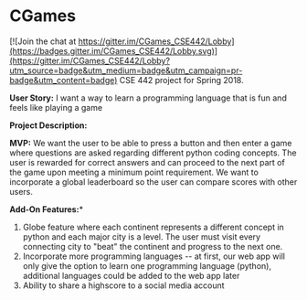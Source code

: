 # CGames

[![Join the chat at https://gitter.im/CGames_CSE442/Lobby](https://badges.gitter.im/CGames_CSE442/Lobby.svg)](https://gitter.im/CGames_CSE442/Lobby?utm_source=badge&utm_medium=badge&utm_campaign=pr-badge&utm_content=badge)
CSE 442 project for Spring 2018.

**User Story:** I want a way to learn a programming language that is fun and feels like playing a game

**Project Description:**

**MVP:** We want the user to be able to press a button and then enter a game where questions are asked regarding different python coding concepts. The user is rewarded for correct answers and can proceed to the next part of the game upon meeting a minimum point requirement. We want to incorporate a global leaderboard so the user can compare scores with other users.

**Add-On Features:***
  1. Globe feature where each continent represents a different concept in python and each major city is a level. The user must visit every connecting city to "beat" the continent and progress to the next one.
  2. Incorporate more programming languages -- at first, our web app will only give the option to learn one programming language (python), additional languages could be added to the web app later
  3. Ability to share a highscore to a social media account

